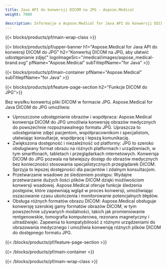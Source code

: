 ```yaml
---
title: Java API do konwersji DICOM na JPG - Aspose.Medical
weight: 7000

description: Informacje o Aspose.Medical for Java API do konwersji DICOM na JPG
---
```


{{< blocks/products/pf/main-wrap-class >}}

{{< blocks/products/pf/upper-banner h1="Aspose.Medical for Java API do konwersji DICOM do JPG" h2="Konwertuj DICOM na JPG, aby ułatwić udostępnianie zdjęć" logoImageSrc="/medical/images/aspose_medical-brand.svg" pfName="Aspose.Medical" subTitlepfName="for Java" >}}

{{< blocks/products/pf/main-container pfName="Aspose.Medical" subTitlepfName="for Java" >}}

{{< blocks/products/pf/feature-page-section h2="Funkcje DICOM do JPG">}}

<p>Bez wysiłku konwertuj pliki DICOM w formacie JPG. Aspose.Medical for Java DICOM do JPG umożliwia:</p>

<ul>
<li>Uproszczone udostępnianie obrazów i współpraca: Aspose.Medical konwersja DICOM do JPG umożliwia konwersję obrazów medycznych do powszechnie rozpoznawalnego formatu JPG. Upraszcza to udostępnianie zdjęć pacjentom, współpracownikom i specjalistom, ułatwiając konsultacje, współpracę i lepszą komunikację.</li>
<li>Zwiększona dostępność i niezależność od platformy: JPG to szeroko obsługiwany format obrazu na różnych platformach i urządzeniach, w tym smartfonach, tabletach i przeglądarkach internetowych. Konwersja DICOM do JPG pozwala na łatwiejszy dostęp do obrazów medycznych bez konieczności stosowania specjalistycznych przeglądarek DICOM. Sprzyja to lepszej dostępności dla pacjentów i zdalnym konsultacjom.</li>
<li>Przetwarzanie wsadowe ze śledzeniem postępu: Wydajne przetwarzanie dużych ilości plików DICOM dzięki możliwościom konwersji wsadowej. Aspose.Medical oferuje funkcje śledzenia postępów, które zapewniają wgląd w proces konwersji, umożliwiając oszacowanie czasu ukończenia i monitorowanie potencjalnych błędów.</li>
<li>Obsługa różnych formatów obrazu DICOM: Aspose.Medical obsługuje konwersję szerokiej gamy formatów obrazów DICOM, w tym powszechnie używanych modalności, takich jak promieniowanie rentgenowskie, tomografia komputerowa, rezonans magnetyczny i ultradźwięki. Zapewnia to kompatybilność z różnymi urządzeniami do obrazowania medycznego i umożliwia konwersję różnych plików DICOM do dostępnego formatu JPG.</li>
</ul>

{{< /blocks/products/pf/feature-page-section >}}

{{< /blocks/products/pf/main-container >}}

{{< /blocks/products/pf/main-wrap-class >}}